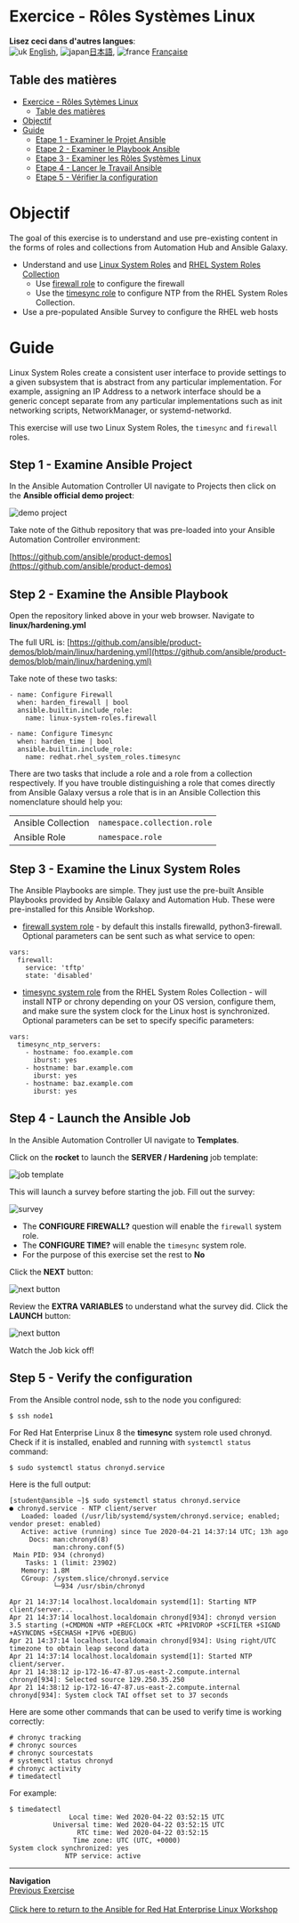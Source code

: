# Exercice - Rôles Systèmes Linux 

**Lisez ceci dans d'autres langues**: 
<br>![uk](../../images/uk.png) [English](README.md),  ![japan](../../images/japan.png)[日本語](README.ja.md), ![france](../../../images/fr.png) [Française](README.fr.md)
<br>

## Table des matières

- [Exercice - Rôles Sytèmes Linux](#exercice---rôles-systèmes-linux)
  - [Table des matières](#table-des-matières)
- [Objectif](#objectif)
- [Guide](#guide)
  - [Etape 1 - Examiner le Projet Ansible](#etape-1---examiner-le-projet-ansible)
  - [Etape 2 - Examiner le Playbook Ansible](#etape-2---examinee-le-playbook-ansible)
  - [Etape 3 - Examiner les Rôles Systèmes Linux](#etape-3---examiner-les-roles-sytèmes-linux)
  - [Etape 4 - Lancer le Travail Ansible](#etape-4---lancer-le-travail-ansible)
  - [Etape 5 - Vérifier la configuration](#etape-5---vérifier-la-configuration)

# Objectif

The goal of this exercise is to understand and use pre-existing content in the forms of roles and collections from Automation Hub and Ansible Galaxy.

- Understand and use [Linux System Roles](https://linux-system-roles.github.io/) and [RHEL System Roles Collection](https://console.redhat.com/ansible/automation-hub/repo/published/redhat/rhel_system_roles)
  - Use [firewall role](https://galaxy.ansible.com/ui/standalone/roles/linux-system-roles/firewall/) to configure the firewall
  - Use the [timesync role](https://console.redhat.com/ansible/automation-hub/repo/published/redhat/rhel_system_roles/content/role/timesync) to configure NTP from the RHEL System Roles Collection.
- Use a pre-populated Ansible Survey to configure the RHEL web hosts

# Guide

Linux System Roles create a consistent user interface to provide settings to a given subsystem that is abstract from any particular implementation. For example, assigning an IP Address to a network interface should be a generic concept separate from any particular implementations such as init networking scripts, NetworkManager, or systemd-networkd.

This exercise will use two Linux System Roles, the `timesync` and `firewall` roles.

## Step 1 - Examine Ansible Project

In the Ansible Automation Controller UI navigate to Projects then click on the **Ansible official demo project**:

![demo project](images/demo-project.png)

Take note of the Github repository that was pre-loaded into your Ansible Automation Controller environment:

[https://github.com/ansible/product-demos](https://github.com/ansible/product-demos)

## Step 2 - Examine the Ansible Playbook

Open the repository linked above in your web browser. Navigate to **linux/hardening.yml**

The full URL is: [https://github.com/ansible/product-demos/blob/main/linux/hardening.yml](https://github.com/ansible/product-demos/blob/main/linux/hardening.yml)

Take note of these two tasks:

```
- name: Configure Firewall
  when: harden_firewall | bool
  ansible.builtin.include_role:
    name: linux-system-roles.firewall

- name: Configure Timesync
  when: harden_time | bool
  ansible.builtin.include_role:
    name: redhat.rhel_system_roles.timesync
```

There are two tasks that include a role and a role from a collection respectively.  If you have trouble distinguishing a role that comes directly from Ansible Galaxy versus a role that is in an Ansible Collection this nomenclature should help you:

<table>
<tr>
  <td>Ansible Collection</td>
  <td><code>namespace.collection.role</code></td>
</tr>
  <tr>
    <td>Ansible Role</td>
    <td><code>namespace.role</code>
</td>
  </tr>
</table>

## Step 3 - Examine the Linux System Roles

The Ansible Playbooks are simple.  They just use the pre-built Ansible Playbooks provided by Ansible Galaxy and Automation Hub.  These were pre-installed for this Ansible Workshop.

- [firewall system role](https://galaxy.ansible.com/ui/standalone/roles/linux-system-roles/firewall/)  - by default this installs firewalld, python3-firewall.  Optional parameters can be sent such as what service to open:

```
vars:
  firewall:
    service: 'tftp'
    state: 'disabled'
```

- [timesync system role](https://console.redhat.com/ansible/automation-hub/repo/published/redhat/rhel_system_roles/content/role/timesync) from the RHEL System Roles Collection - will install NTP or chrony depending on your OS version, configure them, and make sure the system clock for the Linux host is synchronized.  Optional parameters can be set to specify specific parameters:

```
vars:
  timesync_ntp_servers:
    - hostname: foo.example.com
      iburst: yes
    - hostname: bar.example.com
      iburst: yes
    - hostname: baz.example.com
      iburst: yes
```

## Step 4 - Launch the Ansible Job

In the Ansible Automation Controller UI navigate to **Templates**.  

Click on the **rocket** to launch the **SERVER / Hardening** job template:

![job template](images/job.png)

This will launch a survey before starting the job.  Fill out the survey:

![survey](images/survey.png)

- The **CONFIGURE FIREWALL?** question will enable the `firewall` system role.
- The **CONFIGURE TIME?** will enable the `timesync` system role.
- For the purpose of this exercise set the rest to **No**

Click the **NEXT** button:

![next button](images/next.png)

Review the **EXTRA VARIABLES** to understand what the survey did.  Click the **LAUNCH** button:

![next button](images/launch.png)

Watch the Job kick off!

## Step 5 - Verify the configuration

From the Ansible control node, ssh to the node you configured:

```
$ ssh node1
```

For Red Hat Enterprise Linux 8 the **timesync** system role used chronyd.  Check if it is installed, enabled and running with `systemctl status` command:

```
$ sudo systemctl status chronyd.service
```

Here is the full output:
```
[student@ansible ~]$ sudo systemctl status chronyd.service
● chronyd.service - NTP client/server
   Loaded: loaded (/usr/lib/systemd/system/chronyd.service; enabled; vendor preset: enabled)
   Active: active (running) since Tue 2020-04-21 14:37:14 UTC; 13h ago
     Docs: man:chronyd(8)
           man:chrony.conf(5)
 Main PID: 934 (chronyd)
    Tasks: 1 (limit: 23902)
   Memory: 1.8M
   CGroup: /system.slice/chronyd.service
           └─934 /usr/sbin/chronyd

Apr 21 14:37:14 localhost.localdomain systemd[1]: Starting NTP client/server...
Apr 21 14:37:14 localhost.localdomain chronyd[934]: chronyd version 3.5 starting (+CMDMON +NTP +REFCLOCK +RTC +PRIVDROP +SCFILTER +SIGND +ASYNCDNS +SECHASH +IPV6 +DEBUG)
Apr 21 14:37:14 localhost.localdomain chronyd[934]: Using right/UTC timezone to obtain leap second data
Apr 21 14:37:14 localhost.localdomain systemd[1]: Started NTP client/server.
Apr 21 14:38:12 ip-172-16-47-87.us-east-2.compute.internal chronyd[934]: Selected source 129.250.35.250
Apr 21 14:38:12 ip-172-16-47-87.us-east-2.compute.internal chronyd[934]: System clock TAI offset set to 37 seconds
```

Here are some other commands that can be used to verify time is working correctly:

```
# chronyc tracking  
# chronyc sources
# chronyc sourcestats
# systemctl status chronyd
# chronyc activity
# timedatectl
```

For example:

```
$ timedatectl
               Local time: Wed 2020-04-22 03:52:15 UTC
           Universal time: Wed 2020-04-22 03:52:15 UTC
                 RTC time: Wed 2020-04-22 03:52:15
                Time zone: UTC (UTC, +0000)
System clock synchronized: yes
              NTP service: active
```

----
**Navigation**
<br>
[Previous Exercise](../5-surveys)
<br><br>
[Click here to return to the Ansible for Red Hat Enterprise Linux Workshop](../README.md)
